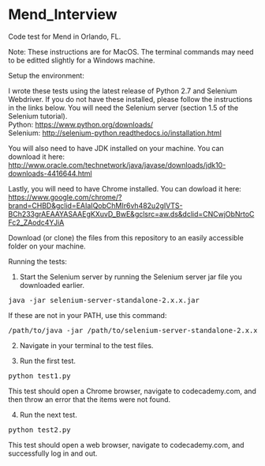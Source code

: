 # Mend_Interview
Code test for Mend in Orlando, FL.

Note: These instructions are for MacOS. The terminal commands may need to be editted slightly for a Windows machine.

Setup the environment:

I wrote these tests using the latest release of Python 2.7 and Selenium Webdriver. If you do not have these installed, please follow the instructions in the links below. You will need the Selenium server (section 1.5 of the Selenium tutorial). <br>
Python: https://www.python.org/downloads/<br>
Selenium: http://selenium-python.readthedocs.io/installation.html

You will also need to have JDK installed on your machine. You can download it here:<br>
http://www.oracle.com/technetwork/java/javase/downloads/jdk10-downloads-4416644.html

Lastly, you will need to have Chrome installed. You can dowload it here:<br>
https://www.google.com/chrome/?brand=CHBD&gclid=EAIaIQobChMIr6vh482u2gIVTS-BCh233grAEAAYASAAEgKXuvD_BwE&gclsrc=aw.ds&dclid=CNCwjObNrtoCFc2_ZAodc4YJiA

Download (or clone) the files from this repository to an easily accessible folder on your machine.

Running the tests:

1. Start the Selenium server by running the Selenium server jar file you downloaded earlier.

<pre>java -jar selenium-server-standalone-2.x.x.jar</pre>

If these are not in your PATH, use this command:
<pre>/path/to/java -jar /path/to/selenium-server-standalone-2.x.x.jar</pre>

2. Navigate in your terminal to the test files.

3. Run the first test.

<pre>python test1.py</pre>

This test should open a Chrome browser, navigate to codecademy.com, and then throw an error that the items were not found.

4. Run the next test.

<pre>python test2.py</pre>

This test should open a web browser, navigate to codecademy.com, and successfully log in and out.
